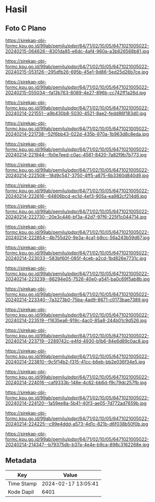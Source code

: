 # Hasil

## Foto C Plano

https://sirekap-obj-formc.kpu.go.id/99ab/pemilu/pdpr/64/71/02/10/05/6471021005022-20240215-064626--8301da85-e6dc-4af4-960a-a3b626568b81.jpg

https://sirekap-obj-formc.kpu.go.id/99ab/pemilu/pdpr/64/71/02/10/05/6471021005022-20240215-053126--295dfb26-695b-45e1-9d86-5ed25d26b7ce.jpg

https://sirekap-obj-formc.kpu.go.id/99ab/pemilu/pdpr/64/71/02/10/05/6471021005022-20240215-055034--fa13b763-8089-4e27-896b-cc742ff1a26d.jpg

https://sirekap-obj-formc.kpu.go.id/99ab/pemilu/pdpr/64/71/02/10/05/6471021005022-20240214-221551--a9b430b8-5030-4521-8ae2-fedd86f183d0.jpg

https://sirekap-obj-formc.kpu.go.id/99ab/pemilu/pdpr/64/71/02/10/05/6471021005022-20240214-221738--52f6bb43-022d-435b-970a-1b963d8c8eda.jpg

https://sirekap-obj-formc.kpu.go.id/99ab/pemilu/pdpr/64/71/02/10/05/6471021005022-20240214-221944--fb0e7eed-c0ac-4561-8420-7a82f9b7b773.jpg

https://sirekap-obj-formc.kpu.go.id/99ab/pemilu/pdpr/64/71/02/10/05/6471021005022-20240214-222508--18d9c547-3750-4ff5-a875-6b3360d840d9.jpg

https://sirekap-obj-formc.kpu.go.id/99ab/pemilu/pdpr/64/71/02/10/05/6471021005022-20240214-222616--64806bcd-ec1d-4ef3-905a-ea982cf214d6.jpg

https://sirekap-obj-formc.kpu.go.id/99ab/pemilu/pdpr/64/71/02/10/05/6471021005022-20240214-222730--20e3c446-bf3a-42d7-97f6-225f1c044714.jpg

https://sirekap-obj-formc.kpu.go.id/99ab/pemilu/pdpr/64/71/02/10/05/6471021005022-20240214-222854--4b755d20-9e3a-4ca1-b8cc-56a243b59d67.jpg

https://sirekap-obj-formc.kpu.go.id/99ab/pemilu/pdpr/64/71/02/10/05/6471021005022-20240214-223033--583bf60f-085f-4ceb-a2cd-1bd826e7731c.jpg

https://sirekap-obj-formc.kpu.go.id/99ab/pemilu/pdpr/64/71/02/10/05/6471021005022-20240214-223239--86294e05-7526-40e0-a541-ba0c69f5ab8b.jpg

https://sirekap-obj-formc.kpu.go.id/99ab/pemilu/pdpr/64/71/02/10/05/6471021005022-20240214-223340--7a3273b0-75ba-4ad9-8671-c0173bae7389.jpg

https://sirekap-obj-formc.kpu.go.id/99ab/pemilu/pdpr/64/71/02/10/05/6471021005022-20240214-223519--f1635ea6-919c-4ac0-85a8-244b01c9d526.jpg

https://sirekap-obj-formc.kpu.go.id/99ab/pemilu/pdpr/64/71/02/10/05/6471021005022-20240214-223719--2289742c-e4fd-4930-b1b6-84e6d89c0ac8.jpg

https://sirekap-obj-formc.kpu.go.id/99ab/pemilu/pdpr/64/71/02/10/05/6471021005022-20240214-223810--9c5f14b2-f315-41cc-b6eb-bb2e036f34e5.jpg

https://sirekap-obj-formc.kpu.go.id/99ab/pemilu/pdpr/64/71/02/10/05/6471021005022-20240214-224016--caf9333b-148e-4c62-bb6d-f9c79dc257fb.jpg

https://sirekap-obj-formc.kpu.go.id/99ab/pemilu/pdpr/64/71/02/10/05/6471021005022-20240214-224120--1a59ee8a-5b41-40f3-ae05-7d772ad7659b.jpg

https://sirekap-obj-formc.kpu.go.id/99ab/pemilu/pdpr/64/71/02/10/05/6471021005022-20240214-224225--c99e4ddd-a573-4d1c-821b-d6f038b50f0b.jpg

https://sirekap-obj-formc.kpu.go.id/99ab/pemilu/pdpr/64/71/02/10/05/6471021005022-20240214-214347--b79375db-b37a-4e4e-b9ca-898c3162268e.jpg


## Metadata

| Key        | Value               |
| ---------- | ------------------- |
| Time Stamp | 2024-02-17 13:05:41 |
| Kode Dapil | 6401                |



